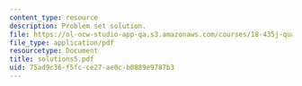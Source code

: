 ```yaml
---
content_type: resource
description: Problem set solution.
file: https://ol-ocw-studio-app-qa.s3.amazonaws.com/courses/18-435j-quantum-computation-fall-2003/75ad9c36f5fcce27ae0cb0889e9787b3_solutions5.pdf
file_type: application/pdf
resourcetype: Document
title: solutions5.pdf
uid: 75ad9c36-f5fc-ce27-ae0c-b0889e9787b3
---
```


